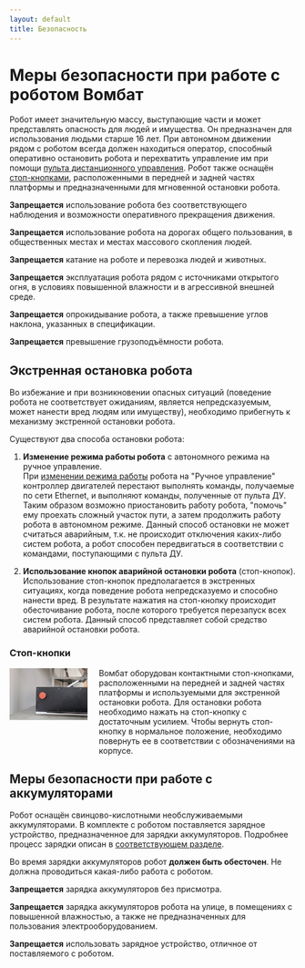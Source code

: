 ```yaml
---
layout: default
title: Безопасность
---
```

# Меры безопасности при работе с роботом Вомбат

Робот имеет значительную массу, выступающие части и может представлять опасность для людей и имущества. Он предназначен для использования людьми старше 16 лет. При автономном движении рядом с роботом всегда должен находиться оператор, способный оперативно остановить робота и перехватить управление им при помощи [пульта дистанционного управления](../workmodes/remote_control.md#пульт-дистанционного-управления). Робот также оснащён [стоп-кнопками](#стоп-кнопки), расположенными в передней и задней частях платформы и предназначенными для мгновенной остановки робота.

**Запрещается** использование робота без соответствующего наблюдения и возможности оперативного прекращения движения.

**Запрещается** использование робота на дорогах общего пользования, в общественных местах и местах массового скопления людей.

**Запрещается** катание на роботе и перевозка людей и животных.

**Запрещается** эксплуатация робота рядом с источниками открытого огня, в условиях повышенной влажности и в агрессивной внешней среде.

**Запрещается** опрокидывание робота, а также превышение углов наклона, указанных в спецификации.

**Запрещается** превышение грузоподъёмности робота.

## Экстренная остановка робота

Во избежание и при возникновении опасных ситуаций (поведение робота не соответствует ожиданиям, является непредсказуемым, может нанести вред людям или имуществу), необходимо прибегнуть к механизму экстренной остановки робота.

Существуют два способа остановки робота:
1. **Изменение режима работы робота** с автономного режима на ручное управление.  
   При [изменении режима работы](../workmodes/remote_control.md#пульт-дистанционного-управления) робота на "Ручное управление" контроллер двигателей перестают выполнять команды, получаемые по сети Ethernet, и выполняют команды, полученные от пульта ДУ. Таким образом возможно приостановить работу робота, "помочь" ему проехать сложный участок пути, а затем продолжить работу робота в автономном режиме. Данный способ остановки не может считаться аварийным, т.к. не происходит отключения каких-либо систем робота, а робот способен передвигаться в соответствии с командами, поступающими с пульта ДУ.

2. **Использование кнопок аварийной остановки робота** (стоп-кнопок).  
   Использование стоп-кнопок предполагается в экстренных ситуациях, когда поведение робота непредсказуемо и способно нанести вред. В результате нажатия на стоп-кнопку происходит обесточивание робота, после которого требуется перезапуск всех систем робота. Данный способ представляет собой средство аварийной остановки робота.  

### Стоп-кнопки
<div style="display: flex;">
<div style="display:inline; max-width: 30%;">
<img class="scalable" style="float: left;" src="../../images/safety/e-stop-button.jpg">
</div>

<div style="margin-left:20px;" markdown="1">
Вомбат оборудован контактными стоп-кнопками, расположенными на передней и задней частях платформы и используемыми для экстренной остановки робота. Для остановки робота необходимо нажать на стоп-кнопку с достаточным усилием. Чтобы вернуть стоп-кнопку в нормальное положение, необходимо повернуть ее в соответствии с обозначениями на корпусе.
</div>
</div>

## Меры безопасности при работе с аккумуляторами

Робот оснащён свинцово-кислотными необслуживаемыми аккумуляторами. В комплекте с роботом поставляется зарядное устройство, предназначенное для зарядки аккумуляторов. Подробнее процесс зарядки описан в [соответствующем разделе](charging.md).  

Во время зарядки аккумуляторов робот **должен быть обесточен**. Не должна проводиться какая-либо работа с роботом.

**Запрещается** зарядка аккумуляторов без присмотра.

**Запрещается** зарядка аккумуляторов робота на улице, в помещениях с повышенной влажностью, а также не предназначенных для пользования электрооборудованием.

**Запрещается** использовать зарядное устройство, отличное от поставляемого с роботом.

